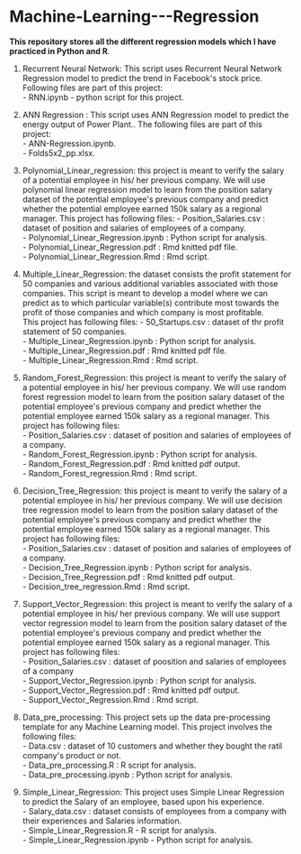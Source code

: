 # Machine-Learning---Regression

**This repository stores all the different regression models which I have practiced in Python and R**.    

1. Recurrent Neural Network: This script uses Recurrent Neural Network Regression model to predict the trend in Facebook's stock price. Following files are part of this project:     
            - RNN.ipynb - python script for this project.

1. ANN Regression : This script uses ANN Regression model to predict the energy output of Power Plant.. The following files are part of this project:    
                      - ANN-Regression.ipynb.   
                      - Folds5x2_pp.xlsx.   

1. Polynomial_Linear_regression: this project is meant to verify the salary of a potential employee in his/ her previous company. We
                                  will use polynomial linear regression model to learn from the position salary dataset of the potential
                                  employee's previous company and predict whether the potential employee earned 150k salary as a regional
                                  manager. This project has following files:
                                  - Position_Salaries.csv : dataset of position and salaries of employees of a company.   
                                  - Polynomial_Linear_Regression.ipynb : Python script for analysis.   
                                  - Polynomial_Linear_Regression.pdf : Rmd knitted pdf file.   
                                  - Polynomial_Linear_Regression.Rmd : Rmd script.   

2. Multiple_Linear_Regression: the dataset consists the profit statement for 50 companies and various additional variables associated with 
                                those companies. This script is meant to develop a model where we can predict as to which
                                particular variable(s) contribute most towards the profit of those companies and which company is most profitable.   
                                This project has following files:
                                - 50_Startups.csv : dataset of thr profit statement of 50 companies.   
                                - Multiple_Linear_Regression.ipynb : Python script for analysis.   
                                - Multiple_Linear_Regression.pdf : Rmd knitted pdf file.   
                                - Multiple_Linear_Regression.Rmd : Rmd script.   

3. Random_Forest_Regression: this project is meant to verify the salary of a potential employee in his/ her previous company. We
                              will use random forest regression model to learn from the position salary dataset of the potential
                              employee's previous company and predict whether the potential employee earned 150k salary as a regional
                              manager. This project has following files:    
                              - Position_Salaries.csv : dataset of position and salaries of employees of a company.   
                              - Random_Forest_Regression.ipynb : Python script for analysis.   
                              - Random_Forest_Regression.pdf : Rmd knitted pdf output.   
                              - Random_Forest_regression.Rmd : Rmd script.

4. Decision_Tree_Regression: this project is meant to verify the salary of a potential employee in his/ her previous company. We
                              will use decision tree regression model to learn from the position salary dataset of the potential
                              employee's previous company and predict whether the potential employee earned 150k salary as a regional
                              manager. This project has following files:    
                              - Position_Salaries.csv : dataset of position and salaries of employees of a company.   
                              - Decision_Tree_Regression.ipynb : Python script for analysis.   
                              - Decision_Tree_Regression.pdf : Rmd knitted pdf output.   
                              - Decision_tree_regression.Rmd : Rmd script.   

5. Support_Vector_Regression: this project is meant to verify the salary of a potential employee in his/ her previous company. We
                              will use support vector regression model to learn from the position salary dataset of the potential
                              employee's previous company and predict whether the potential employee earned 150k salary as a regional
                              manager. This project has following files:        
                              - Position_Salaries.csv : dataset of poosition and salaries of employees of a company    
                              - Support_Vector_Regression.ipynb : Python script for analysis.    
                              - Support_Vector_Regression.pdf : Rmd knitted pdf output.   
                              - Support_Vector_Regression.Rmd : Rmd script.   

6. Data_pre_processing: This project sets up the data pre-processing template for any Machine Learning model. This project involves the 
                         following files:    
                         - Data.csv : dataset of 10 customers and whether they bought the ratil company's product or not.    
                         - Data_pre_processing.R : R script for analysis.   
                         - Data_pre_processing.ipynb : Python script for analysis.     
      
7. Simple_Linear_Regression: This project uses Simple Linear Regression to predict the Salary of an employee, based upon his experience.    
                              - Salary_data.csv : dataset consists of employees from a company with their experiences and Salaries information.    
                              - Simple_Linear_Regression.R - R script for analysis.   
                              - Simple_Linear_Regression.ipynb - Python script for analysis.       
